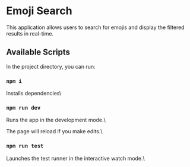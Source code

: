 # Emoji Search

This application allows users to search for emojis and display the filtered results in real-time.

## Available Scripts

In the project directory, you can run:

### `npm i`

Installs dependencies\

### `npm run dev`

Runs the app in the development mode.\

The page will reload if you make edits.\

### `npm run test`

Launches the test runner in the interactive watch mode.\
